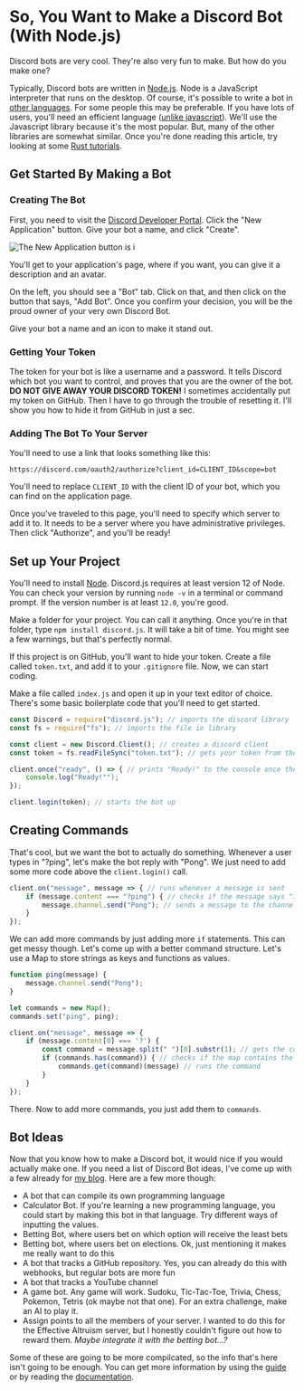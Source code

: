 # So, You Want to Make a Discord Bot (With Node.js)

Discord bots are very cool. They're also very fun to make. But how do you make one?

Typically, Discord bots are written in [Node.js](https://nodejs.org/en/). Node is a JavaScript interpreter that runs on the desktop. Of course, it's possible to write a bot in [other languages](https://discordapi.com/unofficial/libs.html). For some people this may be preferable. If you have lots of users, you'll need an efficient language ([unlike javascript](https://benchmarksgame-team.pages.debian.net/benchmarksgame/fastest/node-gpp.html)). We'll use the Javascript library because it's the most popular. But, many of the other libraries are somewhat similar. Once you're done reading this article, try looking at some [Rust tutorials](https://www.youtube.com/watch?v=sOA6rSRCqPw&list=PLPwSz_Jcam3xVjrTAYgIHvf1Jq94yrRXp).

## Get Started By Making a Bot

### Creating The Bot

First, you need to visit the [Discord Developer Portal](https://discordapp.com/developers/applications/). Click the "New Application" button. Give your bot a name, and click "Create".

![The New Application button is i]()

You'll get to your application's page, where if you want, you can give it a description and an avatar.

On the left, you should see a "Bot" tab. Click on that, and then click on the button that says, "Add Bot". Once you confirm your decision, you will be the proud owner of your very own Discord Bot.

Give your bot a name and an icon to make it stand out.

### Getting Your Token

The token for your bot is like a username and a password. It tells Discord which bot you want to control, and proves that you are the owner of the bot. **DO NOT GIVE AWAY YOUR DISCORD TOKEN!** I sometimes accidentally put my token on GitHub. Then I have to go through the trouble of resetting it. I'll show you how to hide it from GitHub in just a sec.

### Adding The Bot To Your Server

You'll need to use a link that looks something like this:

```
https://discord.com/oauth2/authorize?client_id=CLIENT_ID&scope=bot
```

You'll need to replace `CLIENT_ID` with the client ID of your bot, which you can find on the application page.

Once you've traveled to this page, you'll need to specify which server to add it to. It needs to be a server where you have administrative privileges. Then click "Authorize", and you'll be ready!

## Set up Your Project

You'll need to install [Node](https://nodejs.org/en/). Discord.js requires at least version 12 of Node. You can check your version by running `node -v` in a terminal or command prompt. If the version number is at least `12.0`, you're good.

Make a folder for your project. You can call it anything. Once you're in that folder, type `npm install discord.js`. It will take a bit of time. You might see a few warnings, but that's perfectly normal.

If this project is on GitHub, you'll want to hide your token. Create a file called `token.txt`, and add it to your `.gitignore` file. Now, we can start coding.

Make a file called `index.js` and open it up in your text editor of choice. There's some basic boilerplate code that you'll need to get started.

```javascript
const Discord = require("discord.js"); // imports the discord library
const fs = require("fs"); // imports the file io library

const client = new Discord.Client(); // creates a discord client
const token = fs.readFileSync("token.txt"); // gets your token from the file

client.once("ready", () => { // prints "Ready!" to the console once the bot is online
	console.log("Ready!"");
});

client.login(token); // starts the bot up
```

## Creating Commands

That's cool, but we want the bot to actually do something. Whenever a user types in "?ping", let's make the bot reply with "Pong". We just need to add some more code above the `client.login()` call.

```javascript
client.on("message", message => { // runs whenever a message is sent
    if (message.content === "?ping") { // checks if the message says "?ping"
        message.channel.send("Pong"); // sends a message to the channel, saying "Pong"
    }
});
```

We can add more commands by just adding more `if` statements. This can get messy though. Let's come up with a better command structure. Let's use a Map to store strings as keys and functions as values.

```javascript
function ping(message) {
    message.channel.send("Pong");
}

let commands = new Map();
commands.set("ping", ping);

client.on("message", message => {
    if (message.content[0] === '?') {
        const command = message.split(" ")[0].substr(1); // gets the command name
        if (commands.has(command)) { // checks if the map contains the command
            commands.get(command)(message) // runs the command
        }
    }
});
```

There. Now to add more commands, you just add them to `commands`.

## Bot Ideas

Now that you know how to make a Discord bot, it would nice if you would actually make one. If you need a list of Discord Bot ideas, I've come up with a few already for [my blog](https://botahamec.github.io/posts/20_06_03_project_ideas/). Here are a few more though:

* A bot that can compile its own programming language
* Calculator Bot. If you're learning a new programming language, you could start by making this bot in that language. Try different ways of inputting the values.
* Betting Bot, where users bet on which option will receive the least bets
* Betting bot, where users bet on elections. Ok, just mentioning it makes me really want to do this
* A bot that tracks a GitHub repository. Yes, you can already do this with webhooks, but regular bots are more fun
* A bot that tracks a YouTube channel
* A game bot. Any game will work. Sudoku, Tic-Tac-Toe, Trivia, Chess, Pokemon, Tetris (ok maybe not that one). For an extra challenge, make an AI to play it.
* Assign points to all the members of your server. I wanted to do this for the Effective Altruism server, but I honestly couldn't figure out how to reward them. *Maybe integrate it with the betting bot...?*

Some of these are going to be more compilcated, so the info that's here isn't going to be enough. You can get more information by using the [guide](https://discordjs.guide/) or by reading the [documentation](https://discord.js.org/#/docs/main/stable/general/welcome).